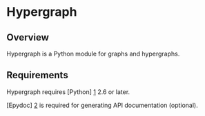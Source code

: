 # Hypergraph


## Overview

Hypergraph is a Python module for graphs and hypergraphs.


## Requirements

Hypergraph requires [Python] [1] 2.6 or later.

[Epydoc] [2] is required for generating API documentation (optional).


[1]: http://www.python.org
[2]: http://epydoc.sourceforge.net
